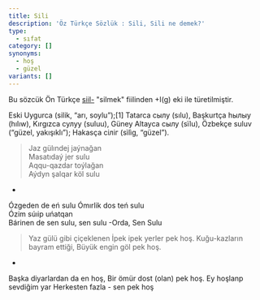```yaml
---
title: Sili
description: 'Öz Türkçe Sözlük : Sili, Sili ne demek?'
type:
  - sıfat
category: []
synonyms:
  - hoş
  - güzel
variants: []
---
```

Bu sözcük Ön Türkçe [siil-](/pt/siil-) "silmek" fiilinden +I(g) eki ile türetilmiştir.

Eski Uygurca (silik, “arı, soylu”);[1] Tatarca сылу (sılu), Başkurtça һылыу (hılıw), Kırgızca сулуу (suluu), Güney Altayca сылу (sïlu), Özbekçe suluv (“güzel, yakışıklı”); Hakasça сіліг (sìlìg, “güzel”).

> Jaz gülındej jaýnağan  
Masatıdaý jer sulu  
Aqqu-qazdar toýlağan  
Aýdyn şalqar köl sulu 
-
Ózgeden de eń sulu 
Ómırlik dos teń sulu  
Ózim súıip uńatqan  
Bárinen de sen sulu, sen sulu
 -Orda, Sen Sulu

> Yaz gülü gibi çiçeklenen
İpek ipek yerler pek hoş.
Kuğu-kazların bayram ettiği,
Büyük engin göl pek hoş.
-
Başka diyarlardan da en hoş,
Bir ömür dost (olan) pek hoş.
Ey hoşlanp sevdiğim yar
Herkesten fazla - sen pek hoş

